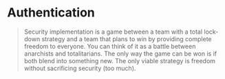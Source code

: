 <!-- .slide: data-background="../img/background/why.jpg" -->
# Authentication


<!-- .slide: data-background="../img/background/auth.jpg" -->
> Security implementation is a game between a team with a total lock-down strategy and a team that plans to win by providing complete freedom to everyone. You can think of it as a battle between anarchists and totalitarians. The only way the game can be won is if both blend into something new. The only viable strategy is freedom without sacrificing security (too much).
